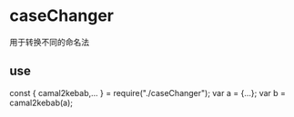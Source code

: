 # caseChanger
用于转换不同的命名法

## use
const { camal2kebab,... } = require("./caseChanger");
var a = {...}; 
var b = camal2kebab(a);
